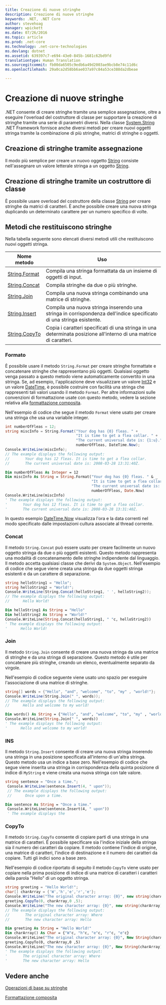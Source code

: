 ```yaml
---
title: Creazione di nuove stringhe
description: Creazione di nuove stringhe
keywords: .NET, .NET Core
author: stevehoag
manager: wpickett
ms.date: 07/26/2016
ms.topic: article
ms.prod: .net-core
ms.technology: .net-core-technologies
ms.devlang: dotnet
ms.assetid: 639397c7-e694-43e0-845b-1681c62bd9fd
translationtype: Human Translation
ms.sourcegitcommit: fb00da6505c9edb6a49d2003ae9bcb8e74c11d6c
ms.openlocfilehash: 29a0ca2d58bb6ae037a97c84a53ce388da2dbeae

---
```


# <a name="creating-new-strings"></a>Creazione di nuove stringhe

.NET consente di creare stringhe tramite una semplice assegnazione, oltre a eseguire l'overload del costruttore di classe per supportare la creazione di stringhe tramite una serie di parametri diversi. Nella classe [System.String](xref:System.String) .NET Framework fornisce anche diversi metodi per creare nuovi oggetti stringa tramite la combinazione di più stringhe, matrici di stringhe o oggetti. 

## <a name="creating-strings-using-assignment"></a>Creazione di stringhe tramite assegnazione

Il modo più semplice per creare un nuovo oggetto [String](xref:System.String) consiste nell'assegnare un valore letterale stringa a un oggetto [String](xref:System.String). 

## <a name="creating-strings-using-a-class-constructor"></a>Creazione di stringhe tramite un costruttore di classe

È possibile usare overload del costruttore della classe [String](xref:System.String) per creare stringhe da matrici di caratteri. È anche possibile creare una nuova stringa duplicando un determinato carattere per un numero specifico di volte. 

## <a name="methods-that-return-strings"></a>Metodi che restituiscono stringhe

Nella tabella seguente sono elencati diversi metodi utili che restituiscono nuovi oggetti stringa.

Nome metodo | Uso
----------- | ---
[String.Format](xref:System.String.Format(System.String,System.Object)) | Compila una stringa formattata da un insieme di oggetti di input.
[String.Concat](xref:System.String.Concat(System.String,System.String)) | Compila stringhe da due o più stringhe.
[String.Join](xref:System.String.Join(System.String,System.String[])) |Compila una nuova stringa combinando una matrice di stringhe.
[String.Insert](xref:System.String.Insert(System.Int32,System.String)) | Compila una nuova stringa inserendo una stringa in corrispondenza dell'indice specificato di una stringa esistente.
[String.CopyTo](xref:System.String.CopyTo(System.Int32,System.Char[],System.Int32,System.Int32)) | Copia i caratteri specificati di una stringa in una determinata posizione all'interno di una matrice di caratteri.

### <a name="format"></a>Formato

È possibile usare il metodo `String.Format` per creare stringhe formattate e concatenare stringhe che rappresentano più oggetti. Qualsiasi oggetto venga passato a questo metodo viene automaticamente convertito in una stringa. Se, ad esempio, l'applicazione deve visualizzare un valore [Int32](xref:System.Int32) e un valore [DateTime](xref:System.DateTime), è possibile costruire con facilità una stringa che rappresenti tali valori usando il metodo `Format`. Per altre informazioni sulle convenzioni di formattazione usate con questo metodo, vedere la sezione relativa alla [formattazione composita](composite-format.md).

Nell'esempio di codice che segue il metodo `Format` viene usato per creare una stringa che usa una variabile integer.

```csharp
int numberOfFleas = 12;
string miscInfo = String.Format("Your dog has {0} fleas. " +
                                "It is time to get a flea collar. " + 
                                "The current universal date is: {1:u}.", 
                                numberOfFleas, DateTime.Now);
Console.WriteLine(miscInfo);
// The example displays the following output:
//       Your dog has 12 fleas. It is time to get a flea collar. 
//       The current universal date is: 2008-03-28 13:31:40Z.
```

```vb
Dim numberOfFleas As Integer = 12
Dim miscInfo As String = String.Format("Your dog has {0} fleas. " & _
                                       "It is time to get a flea collar. " & _ 
                                       "The current universal date is: {1:u}.", _ 
                                       numberOfFleas, Date.Now)
Console.WriteLine(miscInfo)
' The example displays the following output:
'       Your dog has 12 fleas. It is time to get a flea collar. 
'       The current universal date is: 2008-03-28 13:31:40Z.
```

In questo esempio [DateTime.Now](xref:System.DateTime.Now) visualizza l'ora e la data correnti nel modo specificato dalle impostazioni cultura associate al thread corrente.

### <a name="concat"></a>Concat

Il metodo `String.Concat` può essere usato per creare facilmente un nuovo oggetto stringa da due o più oggetti esistenti. Questo metodo rappresenta una modalità di concatenamento delle stringhe indipendente dal linguaggio. Il metodo accetta qualsiasi classe che derivi da `System.Object`. Nell'esempio di codice che segue viene creata una stringa da due oggetti stringa esistenti e da un carattere di separazione.

```csharp
string helloString1 = "Hello";
string helloString2 = "World!";
Console.WriteLine(String.Concat(helloString1, ' ', helloString2));
// The example displays the following output:
//      Hello World!
```

```vb
Dim helloString1 As String = "Hello"
Dim helloString2 As String = "World!"
Console.WriteLine(String.Concat(helloString1, " "c, helloString2))
' The example displays the following output:
'      Hello World!
```

### <a name="join"></a>Join

Il metodo `String.Join` consente di creare una nuova stringa da una matrice di stringhe e da una stringa di separazione. Questo metodo è utile per concatenare più stringhe, creando un elenco, eventualmente separato da virgole.

Nell'esempio di codice seguente viene usato uno spazio per eseguire l'associazione di una matrice di stringhe.

```csharp
string[] words = {"Hello", "and", "welcome", "to", "my" , "world!"};
Console.WriteLine(String.Join(" ", words));
// The example displays the following output:
//      Hello and welcome to my world!
```

```vb
Dim words() As String = {"Hello", "and", "welcome", "to", "my" , "world!"}
Console.WriteLine(String.Join(" ", words))
' The example displays the following output:
'      Hello and welcome to my world!
```

### <a name="insert"></a>INS

Il metodo `String.Insert` consente di creare una nuova stringa inserendo una stringa in una posizione specificata all'interno di un'altra stringa. Questo metodo usa un indice a base zero. Nell'esempio di codice che segue viene inserita una stringa in corrispondenza della quinta posizione di indice di `MyString` e viene creata una nuova stringa con tale valore.

```csharp
string sentence = "Once a time.";   
 Console.WriteLine(sentence.Insert(4, " upon"));
 // The example displays the following output:
 //      Once upon a time.
```

```vb
Dim sentence As String = "Once a time."   
 Console.WriteLine(sentence.Insert(4, " upon"))
 ' The example displays the 
```

### <a name="copyto"></a>CopyTo

Il metodo `String.CopyTo` consente di copiare parti di una stringa in una matrice di caratteri. È possibile specificare sia l'indice iniziale della stringa sia il numero dei caratteri da copiare. Il metodo contiene l'indice di origine, una matrice di caratteri, l'indice di destinazione e il numero dei caratteri da copiare. Tutti gli indici sono a base zero.

Nell'esempio di codice riportato di seguito il metodo `CopyTo` viene usato per copiare nella prima posizione di indice di una matrice di caratteri i caratteri della parola "Hello" di un oggetto stringa.

```csharp
string greeting = "Hello World!";
char[] charArray = {'W','h','e','r','e'};
Console.WriteLine("The original character array: {0}", new string(charArray));
greeting.CopyTo(0, charArray,0 ,5);
Console.WriteLine("The new character array: {0}", new string(charArray));
// The example displays the following output:
//       The original character array: Where
//       The new character array: Hello
```

```vb
Dim greeting As String = "Hello World!"
Dim charArray() As Char = {"W"c, "h"c, "e"c, "r"c, "e"c}
Console.WriteLine("The original character array: {0}", New String(charArray))
greeting.CopyTo(0, charArray,0 ,5)
Console.WriteLine("The new character array: {0}", New String(charArray))
' The example displays the following output:
'       The original character array: Where
'       The new character array: Hello
```

## <a name="see-also"></a>Vedere anche

[Operazioni di base su stringhe](basic-string-operations.md)

[Formattazione composita](composite-format.md)




<!--HONumber=Nov16_HO3-->


